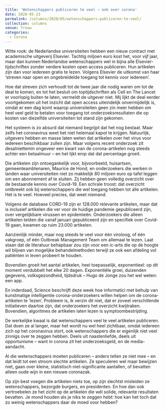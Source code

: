 ```yaml
---
title: 'Wetenschappers publiceren te veel – ook over corona'
date: 2020-05-23
permalink: /columns/2020/05/wetenschappers-publiceren-te-veel/
collection: columns
venue: Trouw
categories:
  - Corona
---
```


Witte rook: de Nederlandse universiteiten hebben een nieuw contract met academische uitgeverij Elsevier. Tachtig miljoen euro kost het, voor vijf jaar, maar dan kunnen Nederlandse wetenschappers wel in bijna alle Elsevier-tijdschriften zonder verdere kosten open access publiceren. Hun artikelen zijn dan voor iedereen gratis te lezen. Volgens Elsevier de uitkomst van haar ‘streven naar open en ongebreidelde toegang tot kennis voor iedereen’.

Hoe dat streven zich verhoudt tot de twee jaar die nodig waren om tot de deal te komen, en tot het besluit om toptijdschriften als Cell en The Lancet er voorlopig buiten te laten, vermeldt de uitgever niet. Mij lijkt de deal eerder voortgekomen uit het inzicht dat open access uiteindelijk onvermijdelijk is, omdat er een dag komt waarop universiteiten geen zin meer hebben om heel veel geld te betalen voor toegang tot onderzoeksresultaten die op kosten van diezelfde universiteiten tot stand zijn gekomen.

Het systeem is zo absurd dat niemand begrijpt dat het nog bestaat. Maar zelfs het coronavirus weet het niet helemaal kapot te krijgen. Natuurlijk, uitgevers hebben en masse laten weten dat artikelen over het virus voor iedereen beschikbaar zullen zijn. Maar volgens recent onderzoek zit desalniettemin ongeveer een kwart van de corona-artikelen nog steeds achter een betaalmuur – en het lijkt erop dat dat percentage groeit.

Die artikelen zijn ontoegankelijk voor, bijvoorbeeld, huisartsen, gemeenteambtenaren, Maurice de Hond, en onderzoekers die werken in landen waar universiteiten niet zo makkelijk 80 miljoen euro op tafel leggen om een abonnement af te sluiten. Zij hebben geen volledig overzicht over de bestaande kennis over Covid-19. Een schrale troost: dat overzicht ontbreekt ook bij wetenschappers die wel toegang hebben tot alle artikelen. Het is te veel. Hoeveel precies, dat weet niemand.

Volgens de database CORD-19 zijn er 128.000 relevante artikelen, maar dat is inclusief artikelen die ver voor de huidige pandemie gepubliceerd zijn, over vergelijkbare virussen en epidemieën. Onderzoekers die alleen artikelen telden die vanaf januari gepubliceerd zijn en specifiek over Covid-19 gaan, kwamen op ruim 23.000 artikelen.

Aanzienlijk minder, maar nog steeds te veel voor één viroloog, of één vakgroep, of één Outbreak Management Team om allemaal te lezen. Laat staan dat de literatuur behapbaar zou zijn voor een ic-arts die op de hoogte wil blijven van mogelijke behandelmethoden terwijl ze ook een afdeling vol patiënten in leven probeert te houden.

Bovendien groeit het aantal artikelen, heel toepasselijk, exponentieel: op dit moment verdubbelt het elke 20 dagen. Exponentiële groei, duizenden gegevens, volksgezondheid, tijdsdruk – Hugo de Jonge zou het wel weten: een app.

En inderdaad, Science beschrijft deze week hoe informatici met behulp van kunstmatige intelligentie corona-onderzoekers willen helpen om de corona-artikelen te ‘lezen’. Probleem is, ik verzin dit niet, dat er zoveel verschillende initiatieven daartoe zijn, dat onderzoekers het overzicht kwijtraken. Bovendien, algoritmes de artikelen laten lezen is symptoombestrijding.

De werkelijke kwaal is dat wetenschappers veel te veel artikelen publiceren. Dat doen ze al langer, maar het wordt nu wel heel zichtbaar, omdat iedereen zich op het coronavirus stort, ook wetenschappers die er eigenlijk niet veel zinnigs over te zeggen hebben. Deels uit naastenliefde, deels uit opportunisme – want in corona zit het onderzoeksgeld, en de media-aandacht.

Al die wetenschappers moeten publiceren – anders tellen ze niet mee – en dat leidt tot een stroom slechte artikelen. Ze speculeren wel maar bewijzen niet, gaan over kleine, statistisch niet-significante aantallen, of bevatten alleen oude wijn in een nieuwe coronazak.

Op zijn best voegen die artikelen niets toe, op zijn slechtst misleiden ze wetenschappers, bezorgde burgers, en presidenten. En hoe dan ook vertroebelen ze het zicht op de artikelen die wél solide, relevante resultaten bevatten. Je mond houden als je niks te zeggen hebt: hoe kan het toch dat zo weinig wetenschappers daar de moed voor hebben?

